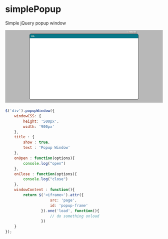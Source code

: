# simplePopup
Simple jQuery popup window

![Alt text](example.png?raw=true "Example")

````javascript
$('div').popupWindow({
	windowCSS: {
		height: '500px',
		width: '900px'
	},
	title : {
		show : true,
		text : 'Popup Window'
	},
	onOpen : function(options){
		console.log("open")
	},	
	onClose : function(options){
		console.log("close")
	},
	windowContent : function(){
		return $('<iframe>').attr({
					src: 'page',
					id: 'popup-frame'
				}).one('load', function(){
					// do something onload
				})
	}
});
````